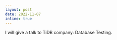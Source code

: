 ```yaml
---
layout: post
date: 2022-11-07
inline: true
---
```


I will give a talk to TiDB company: Database Testing.
